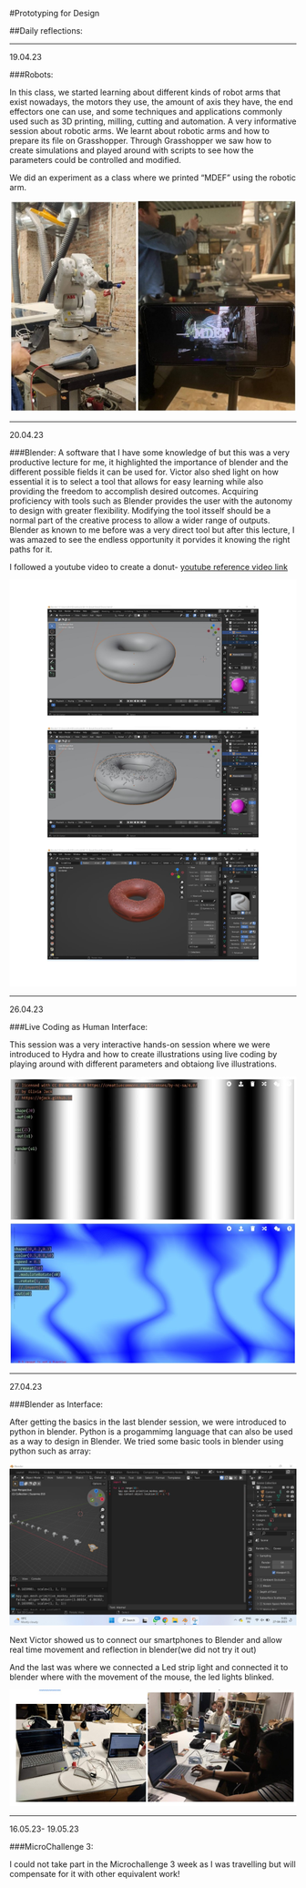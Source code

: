 #Prototyping for Design

##Daily reflections:

---

19.04.23

###Robots:

 In this class, we started learning about different kinds of robot arms that exist nowadays, the motors they use, the amount of axis they have, the end effectors one can use, and some techniques and applications commonly used such as 3D printing, milling, cutting and automation. A very informative session about robotic arms. We learnt about robotic arms and how to prepare its file on Grasshopper. Through Grasshopper we saw how to create simulations and played around with scripts to see how the parameters could be controlled and modified.
 
 We did an experiment as a class where we printed “MDEF” using the robotic arm.

 ![](../images/Term3/robot.jpg)

--- 

20.04.23

###Blender:
 A software that I have some knowledge of but this was a very productive lecture for me, it highlighted the importance of blender and the different possible fields it can be used for. Victor also shed light on how essential it is to select a tool that allows for easy learning while also providing the freedom to accomplish desired outcomes. Acquiring proficiency with tools such as Blender provides the user with the autonomy to design with greater flexibility. Modifying the tool itsself should be a normal part of the creative process to allow a wider range of outputs. Blender as known to me before was a very direct tool but after this lecture, I was amazed to see the endless opportunity it porvides it knowing the right paths for it.

I followed a youtube video to create a donut- [youtube reference video link](https://youtu.be/K9szzrOfslU)

 ![](../images/Term2/blender.jpg)


---

26.04.23

###Live Coding as Human Interface:

 This session was a very interactive hands-on session where we were introduced to Hydra and how to create illustrations using live coding by playing around with different parameters and obtaiong live illustrations.

 ![](../images/Term3/live%20coding%20pic.jpg)
 
---

27.04.23

###Blender as Interface:

After getting the basics in the last blender session, we were introduced to python in blender. Python is a progammimg language that can also be used as a way to design in Blender.
We tried some basic tools in blender using python such as array:

 ![](../images/Term3/blender%20python.jpg)


Next Victor showed us to connect our smartphones to Blender and allow real time movement and reflection in blender(we did not try it out)

And the last was where we connected a Led strip light and connected it to  blender where with the movement of the mouse, the led lights blinked.

 ![](../images/Term3/blender%20as%20interface.jpg)

 ---

 16.05.23- 19.05.23
 
###MicroChallenge 3:

I could not take part in the Microchallenge 3 week as I was travelling but will compensate for it with other equivalent work!





